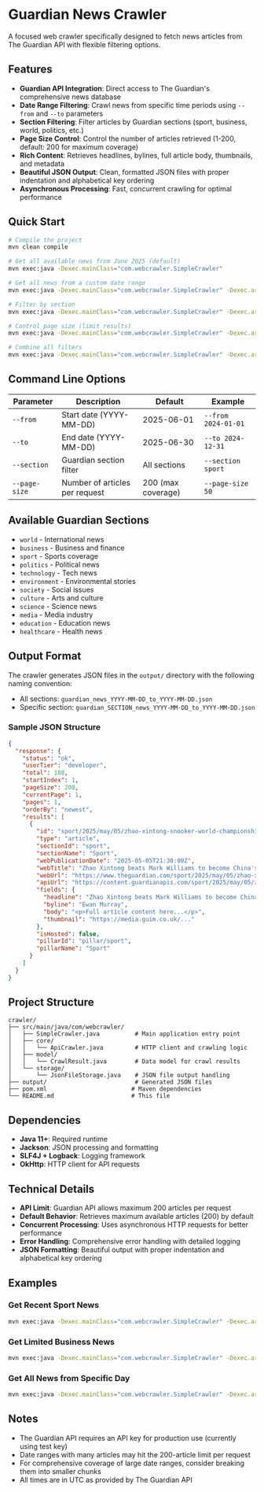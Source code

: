 # Guardian News Crawler

A focused web crawler specifically designed to fetch news articles from The Guardian API with flexible filtering options.

## Features

- **Guardian API Integration**: Direct access to The Guardian's comprehensive news database
- **Date Range Filtering**: Crawl news from specific time periods using `--from` and `--to` parameters
- **Section Filtering**: Filter articles by Guardian sections (sport, business, world, politics, etc.)
- **Page Size Control**: Control the number of articles retrieved (1-200, default: 200 for maximum coverage)
- **Rich Content**: Retrieves headlines, bylines, full article body, thumbnails, and metadata
- **Beautiful JSON Output**: Clean, formatted JSON files with proper indentation and alphabetical key ordering
- **Asynchronous Processing**: Fast, concurrent crawling for optimal performance

## Quick Start

```bash
# Compile the project
mvn clean compile

# Get all available news from June 2025 (default)
mvn exec:java -Dexec.mainClass="com.webcrawler.SimpleCrawler"

# Get all news from a custom date range
mvn exec:java -Dexec.mainClass="com.webcrawler.SimpleCrawler" -Dexec.args="--from 2024-01-01 --to 2024-12-31"

# Filter by section
mvn exec:java -Dexec.mainClass="com.webcrawler.SimpleCrawler" -Dexec.args="--section sport"

# Control page size (limit results)
mvn exec:java -Dexec.mainClass="com.webcrawler.SimpleCrawler" -Dexec.args="--page-size 50"

# Combine all filters
mvn exec:java -Dexec.mainClass="com.webcrawler.SimpleCrawler" -Dexec.args="--from 2024-01-01 --to 2024-01-31 --section business --page-size 100"
```

## Command Line Options

| Parameter | Description | Default | Example |
|-----------|-------------|---------|---------|
| `--from` | Start date (YYYY-MM-DD) | 2025-06-01 | `--from 2024-01-01` |
| `--to` | End date (YYYY-MM-DD) | 2025-06-30 | `--to 2024-12-31` |
| `--section` | Guardian section filter | All sections | `--section sport` |
| `--page-size` | Number of articles per request | 200 (max coverage) | `--page-size 50` |

## Available Guardian Sections

- `world` - International news
- `business` - Business and finance
- `sport` - Sports coverage
- `politics` - Political news
- `technology` - Tech news
- `environment` - Environmental stories
- `society` - Social issues
- `culture` - Arts and culture
- `science` - Science news
- `media` - Media industry
- `education` - Education news
- `healthcare` - Health news

## Output Format

The crawler generates JSON files in the `output/` directory with the following naming convention:

- All sections: `guardian_news_YYYY-MM-DD_to_YYYY-MM-DD.json`
- Specific section: `guardian_SECTION_news_YYYY-MM-DD_to_YYYY-MM-DD.json`

### Sample JSON Structure

```json
{
  "response": {
    "status": "ok",
    "userTier": "developer",
    "total": 188,
    "startIndex": 1,
    "pageSize": 200,
    "currentPage": 1,
    "pages": 1,
    "orderBy": "newest",
    "results": [
      {
        "id": "sport/2025/may/05/zhao-xintong-snooker-world-championship",
        "type": "article",
        "sectionId": "sport",
        "sectionName": "Sport",
        "webPublicationDate": "2025-05-05T21:30:00Z",
        "webTitle": "Zhao Xintong beats Mark Williams to become China's first snooker world champion",
        "webUrl": "https://www.theguardian.com/sport/2025/may/05/zhao-xintong-snooker-world-championship",
        "apiUrl": "https://content.guardianapis.com/sport/2025/may/05/zhao-xintong-snooker-world-championship",
        "fields": {
          "headline": "Zhao Xintong beats Mark Williams to become China's first snooker world champion",
          "byline": "Ewan Murray",
          "body": "<p>Full article content here...</p>",
          "thumbnail": "https://media.guim.co.uk/..."
        },
        "isHosted": false,
        "pillarId": "pillar/sport",
        "pillarName": "Sport"
      }
    ]
  }
}
```

## Project Structure

```
crawler/
├── src/main/java/com/webcrawler/
│   ├── SimpleCrawler.java          # Main application entry point
│   ├── core/
│   │   └── ApiCrawler.java         # HTTP client and crawling logic
│   ├── model/
│   │   └── CrawlResult.java        # Data model for crawl results
│   └── storage/
│       └── JsonFileStorage.java    # JSON file output handling
├── output/                         # Generated JSON files
├── pom.xml                        # Maven dependencies
└── README.md                      # This file
```

## Dependencies

- **Java 11+**: Required runtime
- **Jackson**: JSON processing and formatting
- **SLF4J + Logback**: Logging framework
- **OkHttp**: HTTP client for API requests

## Technical Details

- **API Limit**: Guardian API allows maximum 200 articles per request
- **Default Behavior**: Retrieves maximum available articles (200) by default
- **Concurrent Processing**: Uses asynchronous HTTP requests for better performance
- **Error Handling**: Comprehensive error handling with detailed logging
- **JSON Formatting**: Beautiful output with proper indentation and alphabetical key ordering

## Examples

### Get Recent Sport News
```bash
mvn exec:java -Dexec.mainClass="com.webcrawler.SimpleCrawler" -Dexec.args="--from 2024-12-01 --to 2024-12-31 --section sport"
```

### Get Limited Business News
```bash
mvn exec:java -Dexec.mainClass="com.webcrawler.SimpleCrawler" -Dexec.args="--section business --page-size 25"
```

### Get All News from Specific Day
```bash
mvn exec:java -Dexec.mainClass="com.webcrawler.SimpleCrawler" -Dexec.args="--from 2024-11-15 --to 2024-11-15"
```

## Notes

- The Guardian API requires an API key for production use (currently using test key)
- Date ranges with many articles may hit the 200-article limit per request
- For comprehensive coverage of large date ranges, consider breaking them into smaller chunks
- All times are in UTC as provided by The Guardian API 